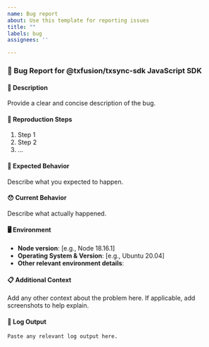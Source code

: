 ```yaml
---
name: Bug report
about: Use this template for reporting issues
title: ""
labels: bug
assignees: ''

---
```


### 🐛 Bug Report for @txfusion/txsync-sdk JavaScript SDK

#### 📝 Description

Provide a clear and concise description of the bug.


#### 🔄 Reproduction Steps

1. Step 1
2. Step 2
3. ...

#### 🤔 Expected Behavior

Describe what you expected to happen.

#### 😯 Current Behavior

Describe what actually happened.

#### 🖥️ Environment

- **Node version**: [e.g., Node 18.16.1]
- **Operating System & Version**: [e.g., Ubuntu 20.04]
- **Other relevant environment details**:

#### 📋 Additional Context

Add any other context about the problem here. If applicable, add screenshots to help explain.

#### 📎 Log Output

```
Paste any relevant log output here.
```
